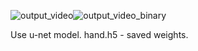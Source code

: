 ![output_video](https://user-images.githubusercontent.com/100723687/208485100-a0c89470-3f65-4931-8ece-7ab585c09025.gif)![output_video_binary](https://user-images.githubusercontent.com/100723687/208485135-effc0683-39e8-4a4a-88cd-70a666d3c1ef.gif)


Use u-net model.
hand.h5 - saved weights.
